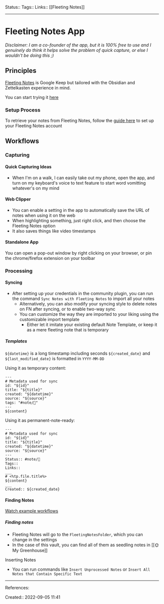 Status:: 
Tags:: 
Links:: [[Fleeting Notes]]
___
# Fleeting Notes App
*Disclaimer: I am a co-founder of the app, but it is 100% free to use and I genuinely do think it helps solve the problem of quick capture, or else I wouldn't be doing this ;)*
## Principles
[Fleeting Notes](https://fleetingnotes.app/) is Google Keep but tailored with the Obsidian and Zettelkasten experience in mind.

You can start trying it [here](https://my.fleetingnotes.app/)
### Setup Process
To retrieve your notes from Fleeting Notes, follow the [guide here](https://fleetingnotes.app/posts/sync-fleeting-notes-with-obsidian/) to set up your Fleeting Notes account
## Workflows
### Capturing
#### Quick Capturing Ideas
- When I'm on a walk, I can easily take out my phone, open the app, and turn on my keyboard's voice to text feature to start word vomitting whatever's on my mind
#### Web Clipper
- You can enable a setting in the app to automatically save the URL of notes when using it on the web
- When highlighting something, just right click, and then choose the Fleeting Notes option
- It also saves things like video timestamps
#### Standalone App
You can open a pop-out window by right clicking on your browser, or pin the chrome/firefox extension on your toolbar
### Processing
#### Syncing
- After setting up your credentials in the community plugin, you can run the command `Sync Notes with Fleeting Notes` to import all your notes
	- Alternatively, you can also modify your syncing style to delete notes on FN after syncing, or to enable two-way sync
	- You can customize the way they are imported to your liking using the customizable import template
		- Either let it imitate your existing default Note Template, or keep it as a mere fleeting note that is temporary
##### Templates
`${datetime}` is a long timestamp including seconds
`${created_date}` and `${last_modified_date}` is formatted in `YYYY-MM-DD`

Using it as temporary content:
```
---
# Metadata used for sync
id: "${id}"
title: "${title}"
created: "${datetime}"
source: "${source}"
tags: "#note/🌱"
---
${content}
```

Using it as permanent-note-ready:
```
---
# Metadata used for sync
id: "${id}"
title: "${title}"
created: "${datetime}"
source: "${source}"
---
Status:: #note/🌱 
Tags:: 
Links:: 
___
# <%tp.file.title%>
${content}
___
Created:: ${created_date}

```

#### Finding Notes
[Watch example workflows](https://www.youtube.com/watch?v=iXLyEvTZp9I&ab_channel=MatthewWong)

##### Finding notes
- Fleeting Notes will go to the `FleetingNotesFolder`, which you  can change in the settings
- In the case of this vault, you can find all of them as seedling notes in [[🌞 My Greenhouse]]

Inserting Notes
- You can run commands like `Insert Unprocessed Notes` or `Insert All Notes that Contain Specific Text`
___
References:

Created:: 2022-09-05 11:41